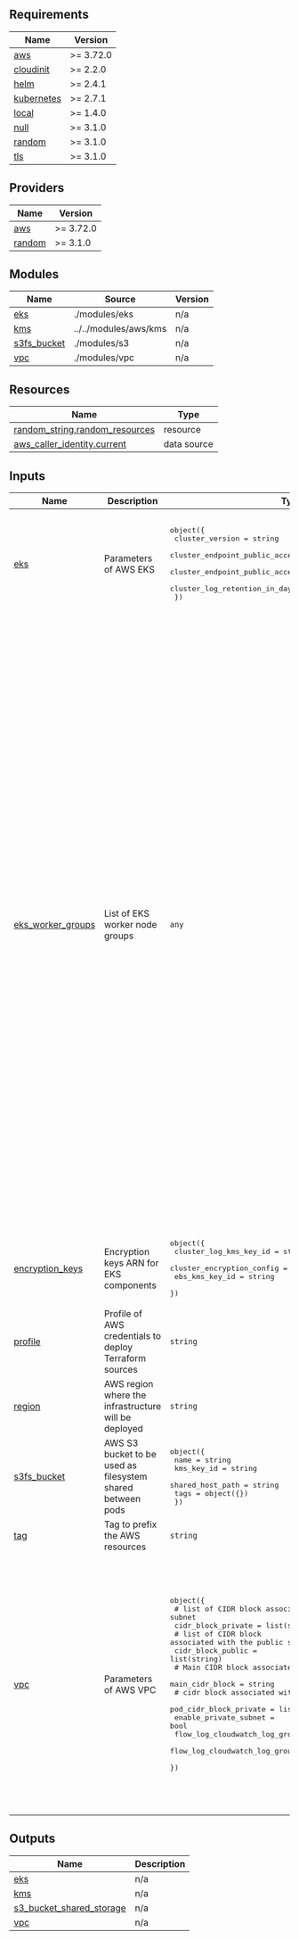 <!-- BEGIN_TF_DOCS -->
## Requirements

| Name | Version |
|------|---------|
| <a name="requirement_aws"></a> [aws](#requirement\_aws) | >= 3.72.0 |
| <a name="requirement_cloudinit"></a> [cloudinit](#requirement\_cloudinit) | >= 2.2.0 |
| <a name="requirement_helm"></a> [helm](#requirement\_helm) | >= 2.4.1 |
| <a name="requirement_kubernetes"></a> [kubernetes](#requirement\_kubernetes) | >= 2.7.1 |
| <a name="requirement_local"></a> [local](#requirement\_local) | >= 1.4.0 |
| <a name="requirement_null"></a> [null](#requirement\_null) | >= 3.1.0 |
| <a name="requirement_random"></a> [random](#requirement\_random) | >= 3.1.0 |
| <a name="requirement_tls"></a> [tls](#requirement\_tls) | >= 3.1.0 |

## Providers

| Name | Version |
|------|---------|
| <a name="provider_aws"></a> [aws](#provider\_aws) | >= 3.72.0 |
| <a name="provider_random"></a> [random](#provider\_random) | >= 3.1.0 |

## Modules

| Name | Source | Version |
|------|--------|---------|
| <a name="module_eks"></a> [eks](#module\_eks) | ./modules/eks | n/a |
| <a name="module_kms"></a> [kms](#module\_kms) | ../../modules/aws/kms | n/a |
| <a name="module_s3fs_bucket"></a> [s3fs\_bucket](#module\_s3fs\_bucket) | ./modules/s3 | n/a |
| <a name="module_vpc"></a> [vpc](#module\_vpc) | ./modules/vpc | n/a |

## Resources

| Name | Type |
|------|------|
| [random_string.random_resources](https://registry.terraform.io/providers/hashicorp/random/latest/docs/resources/string) | resource |
| [aws_caller_identity.current](https://registry.terraform.io/providers/hashicorp/aws/latest/docs/data-sources/caller_identity) | data source |

## Inputs

| Name | Description | Type | Default | Required |
|------|-------------|------|---------|:--------:|
| <a name="input_eks"></a> [eks](#input\_eks) | Parameters of AWS EKS | <pre>object({<br>    cluster_version                      = string<br>    cluster_endpoint_public_access       = bool<br>    cluster_endpoint_public_access_cidrs = list(string)<br>    cluster_log_retention_in_days        = number<br>  })</pre> | <pre>{<br>  "cluster_endpoint_public_access": true,<br>  "cluster_endpoint_public_access_cidrs": [<br>    "0.0.0.0/0"<br>  ],<br>  "cluster_log_retention_in_days": 30,<br>  "cluster_version": "1.21"<br>}</pre> | no |
| <a name="input_eks_worker_groups"></a> [eks\_worker\_groups](#input\_eks\_worker\_groups) | List of EKS worker node groups | `any` | <pre>[<br>  {<br>    "asg_desired_capacity": 0,<br>    "asg_max_size": 20,<br>    "asg_min_size": 0,<br>    "name": "worker-small-spot",<br>    "on_demand_base_capacity": 0,<br>    "override_instance_types": [<br>      "m5.xlarge",<br>      "m5d.xlarge",<br>      "m5a.xlarge"<br>    ],<br>    "spot_instance_pools": 0<br>  },<br>  {<br>    "asg_desired_capacity": 0,<br>    "asg_max_size": 20,<br>    "asg_min_size": 0,<br>    "name": "worker-2xmedium-spot",<br>    "on_demand_base_capacity": 0,<br>    "override_instance_types": [<br>      "m5.2xlarge",<br>      "m5d.2xlarge",<br>      "m5a.2xlarge"<br>    ],<br>    "spot_instance_pools": 0<br>  },<br>  {<br>    "asg_desired_capacity": 0,<br>    "asg_max_size": 20,<br>    "asg_min_size": 0,<br>    "name": "worker-4xmedium-spot",<br>    "on_demand_base_capacity": 0,<br>    "override_instance_types": [<br>      "m5.4xlarge",<br>      "m5d.4xlarge",<br>      "m5a.4xlarge"<br>    ],<br>    "spot_instance_pools": 0<br>  },<br>  {<br>    "asg_desired_capacity": 0,<br>    "asg_max_size": 20,<br>    "asg_min_size": 0,<br>    "name": "worker-8xmedium-spot",<br>    "on_demand_base_capacity": 0,<br>    "override_instance_types": [<br>      "m5.8xlarge",<br>      "m5d.8xlarge",<br>      "m5a.8xlarge"<br>    ],<br>    "spot_instance_pools": 0<br>  }<br>]</pre> | no |
| <a name="input_encryption_keys"></a> [encryption\_keys](#input\_encryption\_keys) | Encryption keys ARN for EKS components | <pre>object({<br>    cluster_log_kms_key_id    = string<br>    cluster_encryption_config = string<br>    ebs_kms_key_id            = string<br>  })</pre> | <pre>{<br>  "cluster_encryption_config": "",<br>  "cluster_log_kms_key_id": "",<br>  "ebs_kms_key_id": ""<br>}</pre> | no |
| <a name="input_profile"></a> [profile](#input\_profile) | Profile of AWS credentials to deploy Terraform sources | `string` | `"default"` | no |
| <a name="input_region"></a> [region](#input\_region) | AWS region where the infrastructure will be deployed | `string` | `"eu-west-3"` | no |
| <a name="input_s3fs_bucket"></a> [s3fs\_bucket](#input\_s3fs\_bucket) | AWS S3 bucket to be used as filesystem shared between pods | <pre>object({<br>    name             = string<br>    kms_key_id       = string<br>    shared_host_path = string<br>    tags             = object({})<br>  })</pre> | <pre>{<br>  "kms_key_id": "",<br>  "name": "s3fs",<br>  "shared_host_path": "/data",<br>  "tags": {}<br>}</pre> | no |
| <a name="input_tag"></a> [tag](#input\_tag) | Tag to prefix the AWS resources | `string` | `null` | no |
| <a name="input_vpc"></a> [vpc](#input\_vpc) | Parameters of AWS VPC | <pre>object({<br>    # list of CIDR block associated with the private subnet<br>    cidr_block_private                              = list(string)<br>    # list of CIDR block associated with the public subnet<br>    cidr_block_public                               = list(string)<br>    # Main CIDR block associated to the VPC<br>    main_cidr_block                                 = string<br>    # cidr block associated with pod<br>    pod_cidr_block_private                          = list(string)<br>    enable_private_subnet                           = bool<br>    flow_log_cloudwatch_log_group_kms_key_id        = string<br>    flow_log_cloudwatch_log_group_retention_in_days = number<br>  })</pre> | <pre>{<br>  "cidr_block_private": [<br>    "10.0.0.0/18",<br>    "10.0.64.0/18",<br>    "10.0.128.0/18"<br>  ],<br>  "cidr_block_public": [<br>    "10.0.192.0/24",<br>    "10.0.193.0/24",<br>    "10.0.194.0/24"<br>  ],<br>  "enable_private_subnet": true,<br>  "flow_log_cloudwatch_log_group_kms_key_id": "",<br>  "flow_log_cloudwatch_log_group_retention_in_days": 30,<br>  "main_cidr_block": "10.0.0.0/16",<br>  "pod_cidr_block_private": [<br>    "10.1.0.0/16",<br>    "10.2.0.0/16",<br>    "10.3.0.0/16"<br>  ]<br>}</pre> | no |

## Outputs

| Name | Description |
|------|-------------|
| <a name="output_eks"></a> [eks](#output\_eks) | n/a |
| <a name="output_kms"></a> [kms](#output\_kms) | n/a |
| <a name="output_s3_bucket_shared_storage"></a> [s3\_bucket\_shared\_storage](#output\_s3\_bucket\_shared\_storage) | n/a |
| <a name="output_vpc"></a> [vpc](#output\_vpc) | n/a |
<!-- END_TF_DOCS -->
